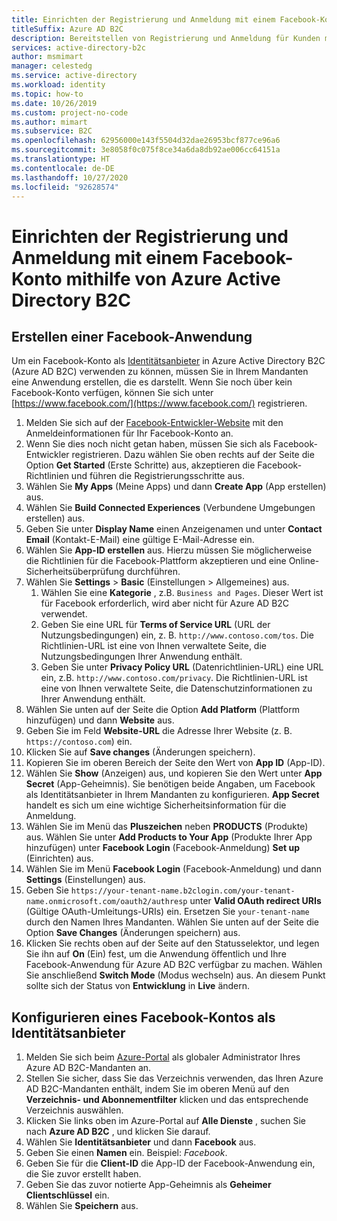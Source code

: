 ```yaml
---
title: Einrichten der Registrierung und Anmeldung mit einem Facebook-Konto
titleSuffix: Azure AD B2C
description: Bereitstellen von Registrierung und Anmeldung für Kunden mit Facebook-Konten in Ihren Anwendungen mithilfe von Azure Active Directory B2C.
services: active-directory-b2c
author: msmimart
manager: celestedg
ms.service: active-directory
ms.workload: identity
ms.topic: how-to
ms.date: 10/26/2019
ms.custom: project-no-code
ms.author: mimart
ms.subservice: B2C
ms.openlocfilehash: 62956000e143f5504d32dae26953bcf877ce96a6
ms.sourcegitcommit: 3e8058f0c075f8ce34a6da8db92ae006cc64151a
ms.translationtype: HT
ms.contentlocale: de-DE
ms.lasthandoff: 10/27/2020
ms.locfileid: "92628574"
---
```

# <a name="set-up-sign-up-and-sign-in-with-a-facebook-account-using-azure-active-directory-b2c"></a>Einrichten der Registrierung und Anmeldung mit einem Facebook-Konto mithilfe von Azure Active Directory B2C

## <a name="create-a-facebook-application"></a>Erstellen einer Facebook-Anwendung

Um ein Facebook-Konto als [Identitätsanbieter](authorization-code-flow.md) in Azure Active Directory B2C (Azure AD B2C) verwenden zu können, müssen Sie in Ihrem Mandanten eine Anwendung erstellen, die es darstellt. Wenn Sie noch über kein Facebook-Konto verfügen, können Sie sich unter [https://www.facebook.com/](https://www.facebook.com/) registrieren.

1. Melden Sie sich auf der [Facebook-Entwickler-Website](https://developers.facebook.com/) mit den Anmeldeinformationen für Ihr Facebook-Konto an.
1. Wenn Sie dies noch nicht getan haben, müssen Sie sich als Facebook-Entwickler registrieren. Dazu wählen Sie oben rechts auf der Seite die Option **Get Started** (Erste Schritte) aus, akzeptieren die Facebook-Richtlinien und führen die Registrierungsschritte aus.
1. Wählen Sie **My Apps** (Meine Apps) und dann **Create App** (App erstellen) aus.
1. Wählen Sie **Build Connected Experiences** (Verbundene Umgebungen erstellen) aus.
1. Geben Sie unter **Display Name** einen Anzeigenamen und unter **Contact Email** (Kontakt-E-Mail) eine gültige E-Mail-Adresse ein.
1. Wählen Sie **App-ID erstellen** aus. Hierzu müssen Sie möglicherweise die Richtlinien für die Facebook-Plattform akzeptieren und eine Online-Sicherheitsüberprüfung durchführen.
1. Wählen Sie **Settings** > **Basic** (Einstellungen > Allgemeines) aus.
    1. Wählen Sie eine **Kategorie** , z.B. `Business and Pages`. Dieser Wert ist für Facebook erforderlich, wird aber nicht für Azure AD B2C verwendet.
    1. Geben Sie eine URL für **Terms of Service URL** (URL der Nutzungsbedingungen) ein, z. B. `http://www.contoso.com/tos`. Die Richtlinien-URL ist eine von Ihnen verwaltete Seite, die Nutzungsbedingungen Ihrer Anwendung enthält.
    1. Geben Sie unter **Privacy Policy URL** (Datenrichtlinien-URL) eine URL ein, z.B. `http://www.contoso.com/privacy`. Die Richtlinien-URL ist eine von Ihnen verwaltete Seite, die Datenschutzinformationen zu Ihrer Anwendung enthält.
1. Wählen Sie unten auf der Seite die Option **Add Platform** (Plattform hinzufügen) und dann **Website** aus.
1. Geben Sie im Feld **Website-URL** die Adresse Ihrer Website (z. B. `https://contoso.com`) ein. 
1. Klicken Sie auf **Save changes** (Änderungen speichern).
1. Kopieren Sie im oberen Bereich der Seite den Wert von **App ID** (App-ID).
1. Wählen Sie **Show** (Anzeigen) aus, und kopieren Sie den Wert unter **App Secret** (App-Geheimnis). Sie benötigen beide Angaben, um Facebook als Identitätsanbieter in Ihrem Mandanten zu konfigurieren. **App Secret** handelt es sich um eine wichtige Sicherheitsinformation für die Anmeldung.
1. Wählen Sie im Menü das **Pluszeichen** neben **PRODUCTS** (Produkte) aus. Wählen Sie unter **Add Products to Your App** (Produkte Ihrer App hinzufügen) unter **Facebook Login** (Facebook-Anmeldung) **Set up** (Einrichten) aus.
1. Wählen Sie im Menü **Facebook Login** (Facebook-Anmeldung) und dann **Settings** (Einstellungen) aus.
1. Geben Sie `https://your-tenant-name.b2clogin.com/your-tenant-name.onmicrosoft.com/oauth2/authresp` unter **Valid OAuth redirect URIs** (Gültige OAuth-Umleitungs-URIs) ein. Ersetzen Sie `your-tenant-name` durch den Namen Ihres Mandanten. Wählen Sie unten auf der Seite die Option **Save Changes** (Änderungen speichern) aus.
1. Klicken Sie rechts oben auf der Seite auf den Statusselektor, und legen Sie ihn auf **On** (Ein) fest, um die Anwendung öffentlich und Ihre Facebook-Anwendung für Azure AD B2C verfügbar zu machen. Wählen Sie anschließend **Switch Mode** (Modus wechseln) aus.  An diesem Punkt sollte sich der Status von **Entwicklung** in **Live** ändern.

## <a name="configure-a-facebook-account-as-an-identity-provider"></a>Konfigurieren eines Facebook-Kontos als Identitätsanbieter

1. Melden Sie sich beim [Azure-Portal](https://portal.azure.com/) als globaler Administrator Ihres Azure AD B2C-Mandanten an.
1. Stellen Sie sicher, dass Sie das Verzeichnis verwenden, das Ihren Azure AD B2C-Mandanten enthält, indem Sie im oberen Menü auf den **Verzeichnis- und Abonnementfilter** klicken und das entsprechende Verzeichnis auswählen.
1. Klicken Sie links oben im Azure-Portal auf **Alle Dienste** , suchen Sie nach **Azure AD B2C** , und klicken Sie darauf.
1. Wählen Sie **Identitätsanbieter** und dann **Facebook** aus.
1. Geben Sie einen **Namen** ein. Beispiel: *Facebook*.
1. Geben Sie für die **Client-ID** die App-ID der Facebook-Anwendung ein, die Sie zuvor erstellt haben.
1. Geben Sie das zuvor notierte App-Geheimnis als **Geheimer Clientschlüssel** ein.
1. Wählen Sie **Speichern** aus.
